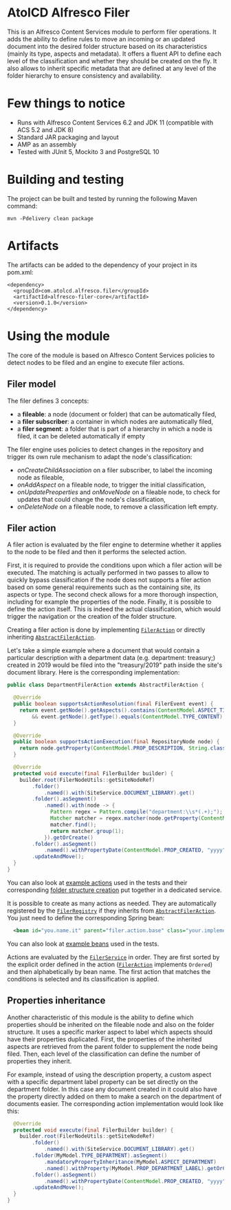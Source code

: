 # AtolCD Alfresco Filer

This is an Alfresco Content Services module to perform filer operations. It adds the ability to define rules to move
an incoming or an updated document into the desired folder structure based on its characteristics (mainly its type, aspects and metadata).
It offers a fluent API to define each level of the classification and whether they should be created on the fly.
It also allows to inherit specific metadata that are defined at any level of the folder hierarchy to ensure consistency and availability.

# Few things to notice

 * Runs with Alfresco Content Services 6.2 and JDK 11 (compatible with ACS 5.2 and JDK 8)
 * Standard JAR packaging and layout
 * AMP as an assembly
 * Tested with JUnit 5, Mockito 3 and PostgreSQL 10

# Building and testing

The project can be built and tested by running the following Maven command:
~~~
mvn -Pdelivery clean package
~~~

# Artifacts

The artifacts can be added to the dependency of your project in its pom.xml:
~~~
<dependency>
  <groupId>com.atolcd.alfresco.filer</groupId>
  <artifactId>alfresco-filer-core</artifactId>
  <version>0.1.0</version>
</dependency>
~~~

# Using the module

The core of the module is based on Alfresco Content Services policies to detect nodes to be filed and an engine to execute filer actions.

## Filer model

The filer defines 3 concepts:
* a **fileable**: a node (document or folder) that can be automatically filed,
* a **filer subscriber**: a container in which nodes are automatically filed,
* a **filer segment**: a folder that is part of a hierarchy in which a node is filed, it can be deleted automatically if empty

The filer engine uses policies to detect changes in the repository and trigger its own rule mechanism to adapt the node's classification:
* *onCreateChildAssociation* on a filer subscriber, to label the incoming node as fileable,
* *onAddAspect* on a fileable node, to trigger the initial classification,
* *onUpdatePreoperties* and *onMoveNode* on a fileable node, to check for updates that could change the node's classification,
* *onDeleteNode* on a fileable node, to remove a classification left empty.

## Filer action

A filer action is evaluated by the filer engine to determine whether it applies to the node to be filed and then it performs the selected action.

First, it is required to provide the conditions upon which a filer action will be executed.
The matching is actually performed in two passes to allow to quickly bypass classification if the node does not supports a filer action based on some general requirements such as the containing site, its aspects or type.
The second check allows for a more thorough inspection, including for example the properties of the node.
Finally, it is possible to define the action itself. This is indeed the actual classification, which would trigger the navigation or the creation of the folder structure.

Creating a filer action is done by implementing [`FilerAction`] or directly inheriting [`AbstractFilerAction`].

Let's take a simple example where a document that would contain a particular description with a department data (e.g. department: treasury;) created in 2019 would be filed into the "treasury/2019" path inside the site's document library.
Here is the corresponding implementation:
```java
public class DepartmentFilerAction extends AbstractFilerAction {

  @Override
  public boolean supportsActionResolution(final FilerEvent event) {
    return event.getNode().getAspects().contains(ContentModel.ASPECT_TITLED)
        && event.getNode().getType().equals(ContentModel.TYPE_CONTENT);
  }

  @Override
  public boolean supportsActionExecution(final RepositoryNode node) {
    return node.getProperty(ContentModel.PROP_DESCRIPTION, String.class).matches("department:.+;");
  }

  @Override
  protected void execute(final FilerBuilder builder) {
    builder.root(FilerNodeUtils::getSiteNodeRef)
        .folder()
            .named().with(SiteService.DOCUMENT_LIBRARY).get()
        .folder().asSegment()
            .named().with(node -> {
              Pattern regex = Pattern.compile("department:\\s*(.+);");
              Matcher matcher = regex.matcher(node.getProperty(ContentModel.PROP_DESCRIPTION, String.class));
              matcher.find();
              return matcher.group(1);
            }).getOrCreate()
        .folder().asSegment()
            .named().withPropertyDate(ContentModel.PROP_CREATED, "yyyy").getOrCreate()
        .updateAndMove();
  }
}
```
You can also look at [example actions] used in the tests and their corresponding [folder structure creation] put together in a dedicated service.

It is possible to create as many actions as needed. They are automatically registered by the [`FilerRegistry`] if they inherits from [`AbstractFilerAction`].
You just need to define the corresponding Spring bean:
```xml
  <bean id="you.name.it" parent="filer.action.base" class="your.implementation.XXXFilerAction"/>
```
You can also look at [example beans] used in the tests.

Actions are evaluated by the [`FilerService`] in order. They are first sorted by the explicit order defined in the action ([`FilerAction`] implements `Ordered`) and then alphabetically by bean name.
The first action that matches the conditions is selected and its classification is applied.

## Properties inheritance

Another characteristic of this module is the ability to define which properties should be inherited on the fileable node and also on the folder structure.
It uses a specific marker aspect to label which aspects should have their properties duplicated.
First, the properties of the inherited aspects are retrieved from the parent folder to supplement the node being filed.
Then, each level of the classification can define the number of properties they inherit.

For example, instead of using the description property, a custom aspect with a specific department label property can be set directly on the department folder.
In this case any document created in it could also have the property directly added on them to make a search on the department of documents easier.
The corresponding action implementation would look like this:
```java
  @Override
  protected void execute(final FilerBuilder builder) {
    builder.root(FilerNodeUtils::getSiteNodeRef)
        .folder()
            .named().with(SiteService.DOCUMENT_LIBRARY).get()
        .folder(MyModel.TYPE_DEPARTMENT).asSegment()
            .mandatoryPropertyInheritance(MyModel.ASPECT_DEPARTMENT)
            .named().withProperty(MyModel.PROP_DEPARTMENT_LABEL).getOrCreate()
        .folder().asSegment()
            .named().withPropertyDate(ContentModel.PROP_CREATED, "yyyy").getOrCreate()
        .updateAndMove();
  }
}
```

[example actions]: alfresco-filer-core/src/test/java/com/atolcd/alfresco/filer/core/test/domain/action
[folder structure creation]: alfresco-filer-core/src/test/java/com/atolcd/alfresco/filer/core/test/domain/service/impl/FilerTestActionServiceImpl.java
[example beans]: alfresco-filer-core/src/test/resources/context/test-action-context.xml

[`FilerAction`]: alfresco-filer-core/src/main/java/com/atolcd/alfresco/filer/core/model/FilerAction.java
[`AbstractFilerAction`]: alfresco-filer-core/src/main/java/com/atolcd/alfresco/filer/core/model/impl/AbstractFilerAction.java
[`FilerRegistry`]: alfresco-filer-core/src/main/java/com/atolcd/alfresco/filer/core/service/FilerRegistry.java
[`FilerService`]: alfresco-filer-core/src/main/java/com/atolcd/alfresco/filer/core/service/FilerService.java
